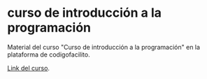 # curso de introducción a la programación

Material del curso "Curso de introducción a la programación" en la plataforma de codigofacilito.

[Link del curso](https://codigofacilito.com/cursos/introduccion).



